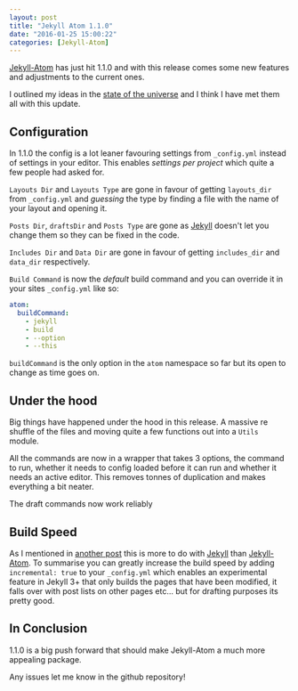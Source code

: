 ```yaml
---
layout: post
title: "Jekyll Atom 1.1.0"
date: "2016-01-25 15:00:22"
categories: [Jekyll-Atom]
---
```


[Jekyll-Atom] has just hit 1.1.0 and with this release comes some new features and adjustments to the current ones.

I outlined my ideas in the [state of the universe](/2016/01/22/state-of-the-universe.html) and I think I have met them all with this update.

## Configuration

In 1.1.0 the config is a lot leaner favouring settings from `_config.yml` instead of settings in your editor. This enables _settings per project_ which quite a few people had asked for.

`Layouts Dir` and `Layouts Type` are gone in favour of getting `layouts_dir` from `_config.yml` and _guessing_ the type by finding a file with the name of your layout and opening it.

`Posts Dir`, `draftsDir` and `Posts Type` are gone as [Jekyll] doesn't let you change them so they can be fixed in the code.

`Includes Dir` and `Data Dir` are gone in favour of getting `includes_dir` and `data_dir` respectively.

`Build Command` is now the _default_ build command and you can override it in your sites `_config.yml` like so:

```yaml
atom:
  buildCommand:
    - jekyll
    - build
    - --option
    - --this
```

`buildCommand` is the only option in the `atom` namespace so far but its open to change as time goes on.

## Under the hood

Big things have happened under the hood in this release. A massive re shuffle of the files and moving quite a few functions out into a `Utils` module.

All the commands are now in a wrapper that takes 3 options, the command to run, whether it needs to config loaded before it can run and whether it needs an active editor. This removes tonnes of duplication and makes everything a bit neater.

The draft commands now work reliably

## Build Speed

As I mentioned in [another post](/2016/01/22/improving-speed-in-jekyllatom.html) this is more to do with [Jekyll] than [Jekyll-Atom]. To summarise you can greatly increase the build speed by adding `incremental: true` to your `_config.yml` which enables an experimental feature in Jekyll 3+ that only builds the pages that have been modified, it falls over with post lists on other pages etc... but for drafting purposes its pretty good.

## In Conclusion

1.1.0 is a big push forward that should make Jekyll-Atom a much more appealing package.

Any issues let me know in the github repository!

[Jekyll]: http://jekyllrb.com
[Jekyll-Atom]: https://github.com/Arcath/jekyll-atom
